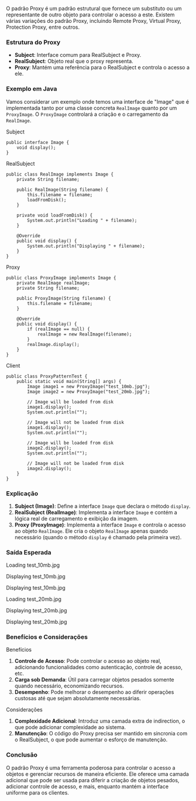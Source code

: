 O padrão Proxy é um padrão estrutural que fornece um substituto ou um representante de outro objeto para controlar o acesso a este. Existem várias variações do padrão Proxy, incluindo Remote Proxy, Virtual Proxy, Protection Proxy, entre outros.

### Estrutura do Proxy

- **Subject**: Interface comum para RealSubject e Proxy.
- **RealSubject**: Objeto real que o proxy representa.
- **Proxy**: Mantém uma referência para o RealSubject e controla o acesso a ele.

### Exemplo em Java

Vamos considerar um exemplo onde temos uma interface de "Image" que é implementada tanto por uma classe concreta `RealImage` quanto por um `ProxyImage`. O `ProxyImage` controlará a criação e o carregamento da `RealImage`.

Subject

```
public interface Image {
    void display();
}

```

RealSubject

```
public class RealImage implements Image {
    private String filename;

    public RealImage(String filename) {
        this.filename = filename;
        loadFromDisk();
    }

    private void loadFromDisk() {
        System.out.println("Loading " + filename);
    }

    @Override
    public void display() {
        System.out.println("Displaying " + filename);
    }
}

```

Proxy

```
public class ProxyImage implements Image {
    private RealImage realImage;
    private String filename;

    public ProxyImage(String filename) {
        this.filename = filename;
    }

    @Override
    public void display() {
        if (realImage == null) {
            realImage = new RealImage(filename);
        }
        realImage.display();
    }
}

```

Client

```
public class ProxyPatternTest {
    public static void main(String[] args) {
        Image image1 = new ProxyImage("test_10mb.jpg");
        Image image2 = new ProxyImage("test_20mb.jpg");

        // Image will be loaded from disk
        image1.display();
        System.out.println("");

        // Image will not be loaded from disk
        image1.display();
        System.out.println("");

        // Image will be loaded from disk
        image2.display();
        System.out.println("");

        // Image will not be loaded from disk
        image2.display();
    }
}

```

### Explicação

1. **Subject (Image)**: Define a interface `Image` que declara o método `display`.
2. **RealSubject (RealImage)**: Implementa a interface `Image` e contém a lógica real de carregamento e exibição da imagem.
3. **Proxy (ProxyImage)**: Implementa a interface `Image` e controla o acesso ao objeto `RealImage`. Ele cria o objeto `RealImage` apenas quando necessário (quando o método `display` é chamado pela primeira vez).

### Saída Esperada

Loading test_10mb.jpg

Displaying test_10mb.jpg

Displaying test_10mb.jpg

Loading test_20mb.jpg

Displaying test_20mb.jpg

Displaying test_20mb.jpg

### Benefícios e Considerações

Benefícios

1. **Controle de Acesso**: Pode controlar o acesso ao objeto real, adicionando funcionalidades como autenticação, controle de acesso, etc.
2. **Carga sob Demanda**: Útil para carregar objetos pesados somente quando necessário, economizando recursos.
3. **Desempenho**: Pode melhorar o desempenho ao diferir operações custosas até que sejam absolutamente necessárias.

Considerações

1. **Complexidade Adicional**: Introduz uma camada extra de indirection, o que pode adicionar complexidade ao sistema.
2. **Manutenção**: O código do Proxy precisa ser mantido em sincronia com o RealSubject, o que pode aumentar o esforço de manutenção.

### Conclusão

O padrão Proxy é uma ferramenta poderosa para controlar o acesso a objetos e gerenciar recursos de maneira eficiente. Ele oferece uma camada adicional que pode ser usada para diferir a criação de objetos pesados, adicionar controle de acesso, e mais, enquanto mantém a interface uniforme para os clientes.